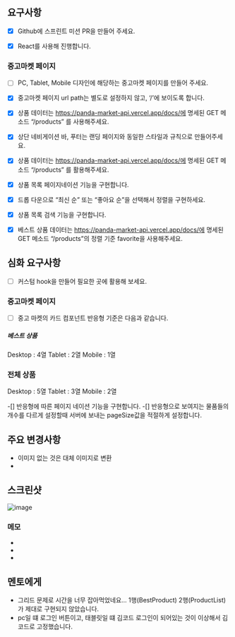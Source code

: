 ## 요구사항

-[x] Github에 스프린트 미션 PR을 만들어 주세요.

-[x] React를 사용해 진행합니다.

### 중고마켓 페이지

-[ ] PC, Tablet, Mobile 디자인에 해당하는 중고마켓 페이지를 만들어 주세요.

-[x] 중고마켓 페이지 url path는 별도로 설정하지 않고, ‘/’에 보이도록 합니다.

-[x] 상품 데이터는 https://panda-market-api.vercel.app/docs/에 명세된 GET 메소드 “/products” 를 사용해주세요.

-[x] 상단 네비게이션 바, 푸터는 랜딩 페이지와 동일한 스타일과 규칙으로 만들어주세요.

-[x] 상품 데이터는 https://panda-market-api.vercel.app/docs/에 명세된 GET 메소드 “/products” 를 활용해주세요.

-[x] 상품 목록 페이지네이션 기능을 구현합니다.

-[x] 드롭 다운으로 “최신 순” 또는 “좋아요 순”을 선택해서 정렬을 구현하세요.

-[x] 상품 목록 검색 기능을 구현합니다.

-[x] 베스트 상품 데이터는 https://panda-market-api.vercel.app/docs/에 명세된 GET 메소드 “/products”의 정렬 기준 favorite을 사용해주세요.

## 심화 요구사항

-[ ] 커스텀 hook을 만들어 필요한 곳에 활용해 보세요.

### 중고마켓 페이지

-[ ] 중고 마켓의 카드 컴포넌트 반응형 기준은 다음과 같습니다.

##### 베스트 상품

Desktop : 4열
Tablet : 2열
Mobile : 1열

### 전체 상품

Desktop : 5열
Tablet : 3열
Mobile : 2열

-[] 반응형에 따른 페이지 네이션 기능을 구현합니다.
-[] 반응형으로 보여지는 물품들의 개수를 다르게 설정할때 서버에 보내는 pageSize값을 적절하게 설정합니다.

## 주요 변경사항

- 이미지 없는 것은 대체 이미지로 변환
-

## 스크린샷

![image](이미지url)

### 메모

- 
- 
- 

## 멘토에게

- 그리드 문제로 시간을 너무 잡아먹었네요... 1행(BestProduct) 2행(ProductList)가 제대로 구현되지 않았습니다.
- pc일 떄 로그인 버튼이고, 태블릿일 떄 김코드 로그인이 되어있는 것이 이상해서 김코드로 고정했습니다.
